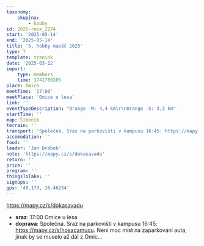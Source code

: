 ```yaml
---
taxonomy:
    skupina:
        - hobby
id: 2025-race_2274
start: '2025-05-14'
end: '2025-05-14'
title: '5. hobby mapáč 2025'
type: T
template: trenink
date: '2025-03-12'
import:
    type: members
    time: 1741780205
place: Omice
meetTime: '17:00'
meetPlace: 'Omice u lesa'
link: ''
eventTypeDescription: "Orange -M: 4,4 km\r\nOrange -S: 3,2 km"
startTime: ''
map: Šibeník
terrain: ''
transport: 'Společná. Sraz na parkovišti v kampusu 16:45: https://mapy.cz/s/hosacamucu. Není moc míst na zaparkování auta, jinak by se muselo až dál z Omic...'
accomodation: ''
food: ''
leader: 'Jan Drábek'
note: 'https://mapy.cz/s/dokasavadu'
return: ''
price: ''
program: ''
thingsToTake: ''
signups: ''
gps: '49.173, 16.46234'
---
```


https://mapy.cz/s/dokasavadu
* **sraz**: 17:00 Omice u lesa
* **doprava**: Společná. Sraz na parkovišti v kampusu 16:45: https://mapy.cz/s/hosacamucu. Není moc míst na zaparkování auta, jinak by se muselo až dál z Omic...
